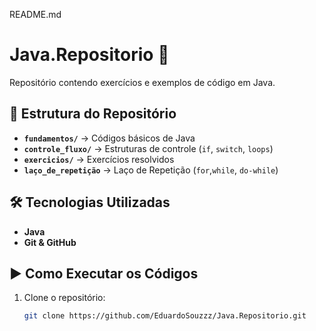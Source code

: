 README.md

# Java.Repositorio 🚀  
Repositório contendo exercícios e exemplos de código em Java.  

## 📂 Estrutura do Repositório  
- **`fundamentos/`** → Códigos básicos de Java  
- **`controle_fluxo/`** → Estruturas de controle (`if`, `switch`, `loops`)  
- **`exercicios/`** → Exercícios resolvidos
- **`laço_de_repetição`** → Laço de Repetição (`for`,`while`, `do-while`)

## 🛠️ Tecnologias Utilizadas  
- **Java**  
- **Git & GitHub**  

## ▶ Como Executar os Códigos  
1. Clone o repositório:  
   ```bash
   git clone https://github.com/EduardoSouzzz/Java.Repositorio.git
